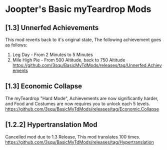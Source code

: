 # Joopter's Basic myTeardrop Mods
## [1.3] Unnerfed Achievements
This mod reverts back to it's original state, The following achievement goes as follows:
1. Leg Day - From 2 Minutes to 5 Minutes
2. Mile High Pie - From 500 Altitude, back to 750 Altitude
https://github.com/3squ/BasicMyTdMods/releases/tag/Unnerfed.Achievements
## [1.3] Economic Collapse
The myTeardrop "Hard Mode", Achievements are now significantly harder, and Food and Costumes are now requires you to unlock each 5 levels.
https://github.com/3squ/BasicMyTdMods/releases/tag/Economic.Collapse
## [1.2.2] Hypertranslation Mod
Cancelled mod due to 1.3 Release, This mod translates 100 times.
https://github.com/3squ/BasicMyTdMods/releases/tag/Hypertranslation
